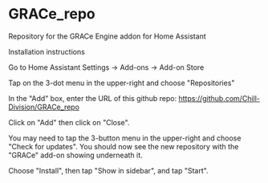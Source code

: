 # GRACe_repo
Repository for the GRACe Engine addon for Home Assistant

Installation instructions

Go to Home Assistant Settings -> Add-ons -> Add-on Store

Tap on the 3-dot menu in the upper-right and choose "Repositories"

In the "Add" box, enter the URL of this github repo: https://github.com/Chill-Division/GRACe_repo

Click on "Add" then click on "Close".

You may need to tap the 3-button menu in the upper-right and choose "Check for updates". You should now see the new repository with the "GRACe" add-on showing underneath it.

Choose "Install", then tap "Show in sidebar", and tap "Start".

